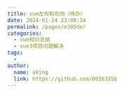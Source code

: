 ```yaml
---
title: vue左向和右向（待办）
date: 2024-01-24 23:08:34
permalink: /pages/e305de/
categories:
  - vue知识总结
  - vue3项目问题解决
tags:
  - 
author: 
  name: aXing
  link: https://github.com/08163356
---
```


<!-- more -->
